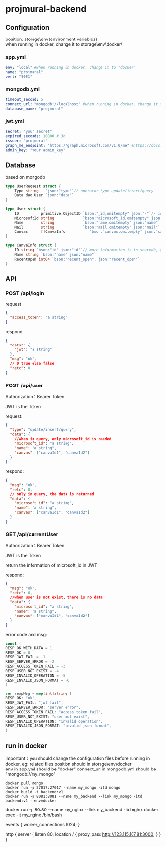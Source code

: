 # projmural-backend

## Configuration
position: storage\env\{environment variables}\
when running in docker, change it to storage\env\docker\
### app.yml
```yaml
env: "local" #when running in docker, change it to "docker" 
name: "projmural"
port: "8081"
```

### mongodb.yml

```yaml
timeout_second: 5
connect_url: "mongodb://localhost" #when running in docker, change it to "mongodb://my_mongo" 
database_name: "projmural"
```

### jwt.yml
```yaml
secret: "your secret"
expired_seconds: 10800 # 3h
issuer: "projmural"
graph_me_endpoint: "https://graph.microsoft.com/v1.0/me" #https://docs.microsoft.com/en-us/graph/overview
admin_key: "your admin_key"
```

## Database
based on mongodb
``` go
type UserRequest struct {
	Type string   `json:"type"`// operator type update/insert/query
	Data dao.User `json:"data"`
}

type User struct {
	ID          primitive.ObjectID `bson:"_id,omitempty" json:"-"`// id in mongodb
	MicrosoftId string             `bson:"microsoft_id,omitempty" json:"microsoft_id"`
	Name        string             `bson:"name,omitempty" json:"name"`
	Mail        string             `bson:"mail,omitempty" json:"mail"`
	Canvas      []CanvaInfo           `bson:"canvas,omitempty" json:"canvas"`
}

type CanvaInfo struct {
	ID string `bson:"id" json:"id"`// more information is in sharedb, you could refer projmural-frontend
	Name string `bson:"name" json:"name"`
	RecentOpen int64 `bson:"recent_open", json:"recent_open"`
}
```


## API

### POST /api/login

request

```json
{
  "access_token": "a string"
}
```

respond

```json
{
  "data": {
    "jwt": "a string"
  },
  "msg": "ok",
  // 0 true else false
  "retc": 0
}
```

### POST /api/user

Authorization：Bearer Token

JWT is the Token

request:
```json
{
  "type": "update/insert/query",
  "data": {
    //when in query, only microsoft_id is needed
    "microsoft_id": "a string",
    "name": "a string",
    "canvas": ["canvaId1", "canvaId2"]
  }
}
```

respond:

```json
{
  "msg": "ok",
  "retc": 0,
  // only in query, the data is returned
  "data": {
    "microsoft_id": "a string",
    "name": "a string",
    "canvas": ["canvaId1", "canvaId2"]
  }
}
```

### GET /api/currentUser
Authorization：Bearer Token

JWT is the Token

return the information of microsoft_id in JWT

respond:

```json
{
  "msg": "ok",
  "retc": 0,
  //when user is not exist, there is no data
  "data": {
    "microsoft_id": "a string",
    "name": "a string",
    "canvas": ["canvaId1", "canvaId2"]
  }
}
```

error code and msg:

```go
const (
RESP_OK_WITH_DATA = 1
RESP_OK = 0
RESP_JWT_FAIL = -1
RESP_SERVER_ERROR = -2
RESP_ACCESS_TOKEN_FAIL = -3
RESP_USER_NOT_EXIST = -4
RESP_INVALID_OPERATION = -5
RESP_INVALID_JSON_FORMAT = -6
)

var respMsg = map[int]string {
RESP_OK: "ok",
RESP_JWT_FAIL: "jwt fail",
RESP_SERVER_ERROR: "server error",
RESP_ACCESS_TOKEN_FAIL: "access token fail",
RESP_USER_NOT_EXIST: "user not exist",
RESP_INVALID_OPERATION: "invalid operation",
RESP_INVALID_JSON_FORMAT: "invalid json format",
}
```

## run in docker
important：you should change the configuration files before running in docker.
eg:
related files position should in storage\env\docker\
env in app.yml should be "docker"
connect_url in mongodb.yml should be "mongodb://my_mongo"

```
docker pull mongo
docker run -p 27017:27017 --name my_mongo -itd mongo
docker build -t backend:v1 .
docker run -p 8081:8081 --name my_backend --link my_mongo -itd backend:v1 --env=docker
```
docker run -p 80:80 --name my_nginx --link my_backend -itd nginx
docker exec -it my_nginx /bin/bash

events {
    worker_connections  1024;
}

http {
    server {
    	listen 80;
			location / {
								proxy_pass http://123.115.107.81:3000;
						}
    }
}